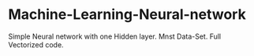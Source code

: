 # Machine-Learning-Neural-network
Simple Neural network with one Hidden layer. Mnst Data-Set. Full Vectorized code.
